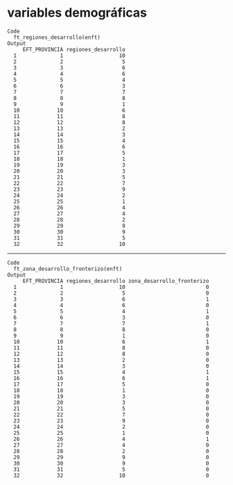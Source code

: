 # variables demográficas

    Code
      ft_regiones_desarrollo(enft)
    Output
         EFT_PROVINCIA regiones_desarrollo
      1              1                  10
      2              2                   5
      3              3                   6
      4              4                   6
      5              5                   4
      6              6                   3
      7              7                   7
      8              8                   8
      9              9                   1
      10            10                   6
      11            11                   8
      12            12                   8
      13            13                   2
      14            14                   3
      15            15                   4
      16            16                   6
      17            17                   5
      18            18                   1
      19            19                   3
      20            20                   3
      21            21                   5
      22            22                   7
      23            23                   9
      24            24                   2
      25            25                   1
      26            26                   4
      27            27                   4
      28            28                   2
      29            29                   9
      30            30                   9
      31            31                   5
      32            32                  10

---

    Code
      ft_zona_desarrollo_fronterizo(enft)
    Output
         EFT_PROVINCIA regiones_desarrollo zona_desarrollo_fronterizo
      1              1                  10                          0
      2              2                   5                          0
      3              3                   6                          1
      4              4                   6                          0
      5              5                   4                          1
      6              6                   3                          0
      7              7                   7                          1
      8              8                   8                          0
      9              9                   1                          0
      10            10                   6                          1
      11            11                   8                          0
      12            12                   8                          0
      13            13                   2                          0
      14            14                   3                          0
      15            15                   4                          1
      16            16                   6                          1
      17            17                   5                          0
      18            18                   1                          0
      19            19                   3                          0
      20            20                   3                          0
      21            21                   5                          0
      22            22                   7                          0
      23            23                   9                          0
      24            24                   2                          0
      25            25                   1                          0
      26            26                   4                          1
      27            27                   4                          0
      28            28                   2                          0
      29            29                   9                          0
      30            30                   9                          0
      31            31                   5                          0
      32            32                  10                          0

